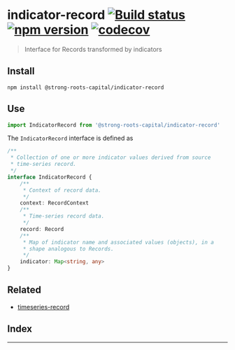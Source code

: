 
indicator-record [![Build status](https://travis-ci.org/strong-roots-capital/indicator-record.svg?branch=master)](https://travis-ci.org/strong-roots-capital/indicator-record) [![npm version](https://img.shields.io/npm/v/@strong-roots-capital/indicator-record.svg)](https://npmjs.org/package/@strong-roots-capital/indicator-record) [![codecov](https://codecov.io/gh/strong-roots-capital/indicator-record/branch/master/graph/badge.svg)](https://codecov.io/gh/strong-roots-capital/indicator-record)
===============================================================================================================================================================================================================================================================================================================================================================================================================================================================================================================

> Interface for Records transformed by indicators

Install
-------

```shell
npm install @strong-roots-capital/indicator-record
```

Use
---

```typescript
import IndicatorRecord from '@strong-roots-capital/indicator-record'
```

The `IndicatorRecord` interface is defined as

```typescript
/**
 * Collection of one or more indicator values derived from source
 * time-series record.
 */
interface IndicatorRecord {
    /**
     * Context of record data.
     */
    context: RecordContext
    /**
     * Time-series record data.
     */
    record: Record
    /**
     * Map of indicator name and associated values (objects), in a
     * shape analogous to Records.
     */
    indicator: Map<string, any>
}
```

Related
-------

*   [timeseries-record](https://github.com/strong-roots-capital/timeseries-record)

## Index

---

